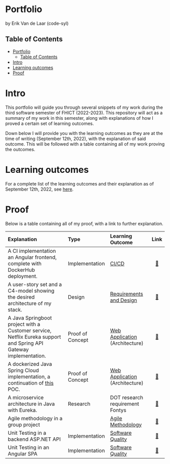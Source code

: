# Portfolio
 by Erik Van de Laar (code-syl)

## Table of Contents
- [Portfolio](#portfolio)
  - [Table of Contents](#table-of-contents)
- [Intro](#intro)
- [Learning outcomes](#learning-outcomes)
- [Proof](#proof)

# Intro

This portfolio will guide you through several snippets of my work during the third software semester of FHICT (2022-2023). This repository will act as a summary of my work in this semester, along with explanations of how I proved a certain set of learning 
outcomes.

Down below I will provide you with the learning outcomes as they are at the time of writing (September 12th, 2022), with the explanation of said outcome. This will be followed with a table containing all of my work proving the outcomes.

# Learning outcomes

For a complete list of the learning outcomes and their explanation as of September 12th, 2022, see [here](/dict/learning-outcomes.md).

# Proof

Below is a table containing all of my proof, with a link to further explanation.

| Explanation | Type | Learning Outcome | Link |
|:------------|:-----|:-----------------|:----:|
| A CI implementation an Angular frontend, complete with DockerHub deployment. | Implementation | [CI/CD](dict/learning-outcomes.md#cicd) | [🔗](docs/proof/1-ci-angular.md) |
| A user-story set and a C4-model showing the desired architecture of my stack. | Design | [Requirements and Design](dict/learning-outcomes.md#requirements-and-design) | [🔗](docs/proof/2-c4-model.md) | 
| A Java Springboot project with a Customer service, Netflix Eureka support and Spring API Gateway implementation. | Proof of Concept | [Web Application](dict/learning-outcomes.md#web-application) (Architecture) | [🔗](docs/proof/3-poc-java-customer-service.md) |
| A dockerized Java Spring Cloud implementation, a continuation of [this](docs/proof/3-poc-java-customer-service.md) POC. | Proof of Concept | [Web Application](dict/learning-outcomes.md#web-application) (Architecture) | [🔗](docs/proof/4-poc-dockerized-java-customer-services.md) |
| A microservice architecture in Java with Eureka. | Research | DOT research requirement Fontys | [🔗](docs/proof/4a-dot-research-microservices.md) |
| Agile methodology in a group project | | [Agile Methodology](dict/learning-outcomes.md#agile-methodology) | [🔗](docs/proof/5-agile-group-project.md) |
| Unit Testing in a backend ASP.NET API | Implementation | [Software Quality](dict/learning-outcomes.md#software-quality) | [🔗](docs/proof/6-unit-test-in-aspnet-api.md) |
| Unit Testing in an Angular SPA | Implementation | [Software Quality](dict/learning-outcomes.md#software-quality) | [🔗](/docs/proof/7-unit-test-in-angular.md)